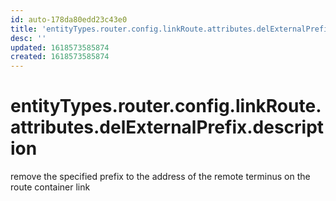 ```yaml
---
id: auto-178da80edd23c43e0
title: 'entityTypes.router.config.linkRoute.attributes.delExternalPrefix.description'
desc: ''
updated: 1618573585874
created: 1618573585874
---
```

# entityTypes.router.config.linkRoute.attributes.delExternalPrefix.description

remove the specified prefix to the address of the remote terminus on the route container link